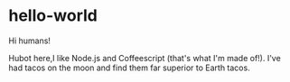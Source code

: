 # hello-world

Hi humans!

Hubot here,I like Node.js and Coffeescript (that's what I'm made of!).
I've had tacos on the moon and find them far superior to Earth tacos.
